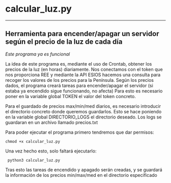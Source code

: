 # calcular_luz.py

------------------------------------------------------------------------------------
 Herramienta para encender/apagar un servidor según el precio de la luz de cada día
------------------------------------------------------------------------------------

*Este programa ya es funcional*

La idea de este programa es, mediante el uso de Crontab, obtener los precios de la luz
(en horas) diariamente. Nos conectamos con el token que nos proporciona REE y mediante
la API ESIOS hacemos una consulta para recoger los valores de los precios para la 
Península. Según los precios dados, el programa creará tareas para encender/apagar el
servidor (si estaba ya encendido sigue funcionando, no afecta) Para esto es necesario 
poner en la variable global TOKEN el valor del token concreto.

Para el guardado de precios max/min/med diarios, es necesario introducir el directorio
concreto donde queremos guardarlos. Esto se hace poniendo en la variable global
DIRECTORIO_LOGS el directorio deseado. Los logs se guardaran en un archivo llamado
precios.txt

Para poder ejecutar el programa primero tendremos que dar permisos:

    chmod +x calcular_luz.py

Una vez hecho esto, solo faltará ejecutarlo:

     python3 calcular_luz.py
    
Tras esto las tareas de encendido y apagado serán creadas, y se guardará la información
de los precios min/max/med en el directorio especificado
